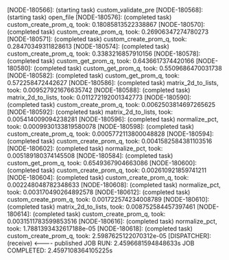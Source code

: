[NODE-180566]:   (starting task)          custom_validate_pre
[NODE-180568]:   (starting task)          open_file
[NODE-180576]:   (completed task)         custom_create_prom_q, took: 0.18085813522338867
[NODE-180570]:   (completed task)         custom_create_prom_q, took: 0.26906347274780273
[NODE-180571]:   (completed task)         custom_create_prom_q, took: 0.28470349311828613
[NODE-180574]:   (completed task)         custom_create_prom_q, took: 0.3383216857910156
[NODE-180578]:   (completed task)         custom_get_prom_q, took: 0.6436617374420166
[NODE-180580]:   (completed task)         custom_get_prom_q, took: 0.5509686470031738
[NODE-180582]:   (completed task)         custom_get_prom_q, took: 0.572258472442627
[NODE-180586]:   (completed task)         matrix_2d_to_lists, took: 0.009527921676635742
[NODE-180588]:   (completed task)         matrix_2d_to_lists, took: 0.011272192001342773
[NODE-180590]:   (completed task)         custom_create_prom_q, took: 0.0062503814697265625
[NODE-180592]:   (completed task)         matrix_2d_to_lists, took: 0.005414009094238281
[NODE-180596]:   (completed task)         normalize_pct, took: 0.0009930133819580078
[NODE-180598]:   (completed task)         custom_create_prom_q, took: 0.0005772113800048828
[NODE-180594]:   (completed task)         custom_create_prom_q, took: 0.0041582584381103516
[NODE-180602]:   (completed task)         normalize_pct, took: 0.005189180374145508
[NODE-180584]:   (completed task)         custom_get_prom_q, took: 0.6549367904663086
[NODE-180600]:   (completed task)         custom_create_prom_q, took: 0.002610921859741211
[NODE-180604]:   (completed task)         custom_create_prom_q, took: 0.002248048782348633
[NODE-180608]:   (completed task)         normalize_pct, took: 0.003170490264892578
[NODE-180612]:   (completed task)         custom_create_prom_q, took: 0.001722574234008789
[NODE-180610]:   (completed task)         matrix_2d_to_lists, took: 0.008752584457397461
[NODE-180614]:   (completed task)         custom_create_prom_q, took: 0.0031511783599853516
[NODE-180616]:   (completed task)         normalize_pct, took: 1.7881393432617188e-05
[NODE-180618]:   (completed task)         custom_create_prom_q, took: 2.5987625122070312e-05
[DISPATCHER]:    (receive)                <---- published
JOB RUN: 2.4596681594848633s
JOB COMPLETED: 2.4597108364105225s
